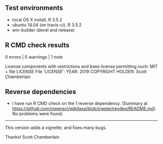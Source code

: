 ## Test environments

* local OS X install, R 3.5.2
* ubuntu 14.04 (on travis-ci), R 3.5.2
* win-builder (devel and release)

## R CMD check results

0 errors | 0 warnings | 1 note

   License components with restrictions and base license permitting such:
     MIT + file LICENSE
   File 'LICENSE':
     YEAR: 2019
     COPYRIGHT HOLDER: Scott Chamberlain

## Reverse dependencies

* I have run R CMD check on the 1 reverse dependency. (Summary at <https://github.com/ropensci/wikitaxa/blob/master/revdep/README.md>). No problems were found.

---

This version adds a vignette, and fixes many bugs.

Thanks!
Scott Chamberlain
